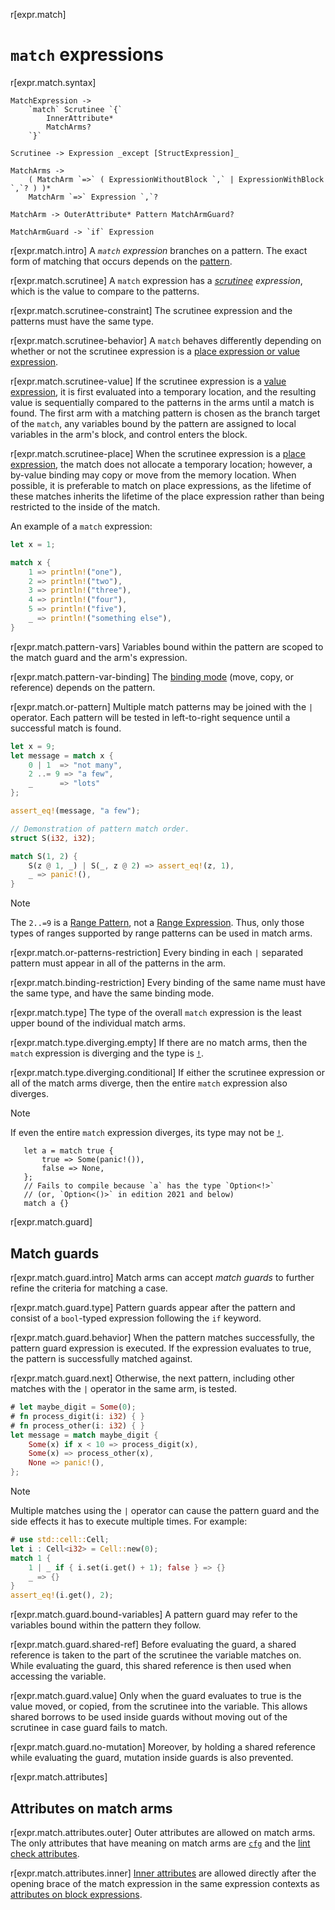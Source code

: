 r[expr.match]
# `match` expressions

r[expr.match.syntax]
```grammar,expressions
MatchExpression ->
    `match` Scrutinee `{`
        InnerAttribute*
        MatchArms?
    `}`

Scrutinee -> Expression _except [StructExpression]_

MatchArms ->
    ( MatchArm `=>` ( ExpressionWithoutBlock `,` | ExpressionWithBlock `,`? ) )*
    MatchArm `=>` Expression `,`?

MatchArm -> OuterAttribute* Pattern MatchArmGuard?

MatchArmGuard -> `if` Expression
```
<!-- TODO: The exception above isn't accurate, see https://github.com/rust-lang/reference/issues/569 -->

r[expr.match.intro]
A *`match` expression* branches on a pattern.
The exact form of matching that occurs depends on the [pattern].

r[expr.match.scrutinee]
A `match` expression has a *[scrutinee] expression*, which is the value to compare to the patterns.

r[expr.match.scrutinee-constraint]
The scrutinee expression and the patterns must have the same type.

r[expr.match.scrutinee-behavior]
A `match` behaves differently depending on whether or not the scrutinee expression is a [place expression or value expression][place expression].

r[expr.match.scrutinee-value]
If the scrutinee expression is a [value expression], it is first evaluated into a temporary location, and the resulting value is sequentially compared to the patterns in the arms until a match is found.
The first arm with a matching pattern is chosen as the branch target of the `match`, any variables bound by the pattern are assigned to local variables in the arm's block, and control enters the block.

r[expr.match.scrutinee-place]
When the scrutinee expression is a [place expression], the match does not allocate a temporary location;
however, a by-value binding may copy or move from the memory location.
When possible, it is preferable to match on place expressions, as the lifetime of these matches inherits the lifetime of the place expression rather than being restricted to the inside of the match.

An example of a `match` expression:

```rust
let x = 1;

match x {
    1 => println!("one"),
    2 => println!("two"),
    3 => println!("three"),
    4 => println!("four"),
    5 => println!("five"),
    _ => println!("something else"),
}
```

r[expr.match.pattern-vars]
Variables bound within the pattern are scoped to the match guard and the arm's expression.

r[expr.match.pattern-var-binding]
The [binding mode] (move, copy, or reference) depends on the pattern.

r[expr.match.or-pattern]
Multiple match patterns may be joined with the `|` operator.
Each pattern will be tested in left-to-right sequence until a successful match is found.

```rust
let x = 9;
let message = match x {
    0 | 1  => "not many",
    2 ..= 9 => "a few",
    _      => "lots"
};

assert_eq!(message, "a few");

// Demonstration of pattern match order.
struct S(i32, i32);

match S(1, 2) {
    S(z @ 1, _) | S(_, z @ 2) => assert_eq!(z, 1),
    _ => panic!(),
}
```

> [!NOTE]
> The `2..=9` is a [Range Pattern], not a [Range Expression]. Thus, only those types of ranges supported by range patterns can be used in match arms.

r[expr.match.or-patterns-restriction]
Every binding in each `|` separated pattern must appear in all of the patterns in the arm.

r[expr.match.binding-restriction]
Every binding of the same name must have the same type, and have the same binding mode.

r[expr.match.type]
The type of the overall `match` expression is the least upper bound of the individual match arms.

r[expr.match.type.diverging.empty]
If there are no match arms, then the `match` expression is diverging and the type is [`!`](../types/never.md).

r[expr.match.type.diverging.conditional]
If either the scrutinee expression or all of the match arms diverge, then the entire `match` expression also diverges.

> [!NOTE]
> If even the entire `match` expression diverges, its type may not be [`!`](../types/never.md).
>
>```rust,compile_fail,E0004
>    let a = match true {
>        true => Some(panic!()),
>        false => None,
>    };
>    // Fails to compile because `a` has the type `Option<!>`
>    // (or, `Option<()>` in edition 2021 and below)
>    match a {}
>```

r[expr.match.guard]
## Match guards

r[expr.match.guard.intro]
Match arms can accept _match guards_ to further refine the criteria for matching a case.

r[expr.match.guard.type]
Pattern guards appear after the pattern and consist of a `bool`-typed expression following the `if` keyword.

r[expr.match.guard.behavior]
When the pattern matches successfully, the pattern guard expression is executed.
If the expression evaluates to true, the pattern is successfully matched against.

r[expr.match.guard.next]
Otherwise, the next pattern, including other matches with the `|` operator in the same arm, is tested.

```rust
# let maybe_digit = Some(0);
# fn process_digit(i: i32) { }
# fn process_other(i: i32) { }
let message = match maybe_digit {
    Some(x) if x < 10 => process_digit(x),
    Some(x) => process_other(x),
    None => panic!(),
};
```

> [!NOTE]
> Multiple matches using the `|` operator can cause the pattern guard and the side effects it has to execute multiple times. For example:
>
> ```rust
> # use std::cell::Cell;
> let i : Cell<i32> = Cell::new(0);
> match 1 {
>     1 | _ if { i.set(i.get() + 1); false } => {}
>     _ => {}
> }
> assert_eq!(i.get(), 2);
> ```

r[expr.match.guard.bound-variables]
A pattern guard may refer to the variables bound within the pattern they follow.

r[expr.match.guard.shared-ref]
Before evaluating the guard, a shared reference is taken to the part of the scrutinee the variable matches on.
While evaluating the guard, this shared reference is then used when accessing the variable.

r[expr.match.guard.value]
Only when the guard evaluates to true is the value moved, or copied, from the scrutinee into the variable.
This allows shared borrows to be used inside guards without moving out of the scrutinee in case guard fails to match.

r[expr.match.guard.no-mutation]
Moreover, by holding a shared reference while evaluating the guard, mutation inside guards is also prevented.

r[expr.match.attributes]
## Attributes on match arms

r[expr.match.attributes.outer]
Outer attributes are allowed on match arms.
The only attributes that have meaning on match arms are [`cfg`] and the [lint check attributes].

r[expr.match.attributes.inner]
[Inner attributes] are allowed directly after the opening brace of the match expression in the same expression contexts as [attributes on block expressions].

[`cfg`]: ../conditional-compilation.md
[attributes on block expressions]: block-expr.md#attributes-on-block-expressions
[binding mode]: ../patterns.md#binding-modes
[Inner attributes]: ../attributes.md
[lint check attributes]: ../attributes/diagnostics.md#lint-check-attributes
[pattern]: ../patterns.md
[place expression]: ../expressions.md#place-expressions-and-value-expressions
[Range Expression]: range-expr.md
[Range Pattern]: ../patterns.md#range-patterns
[scrutinee]: ../glossary.md#scrutinee
[value expression]: ../expressions.md#place-expressions-and-value-expressions
